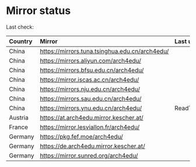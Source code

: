 <script src="./time.js"></script>
# Mirror status
Last check: <script type="text/javascript">localize(1682392730.1221018);</script>

|Country|Mirror|Last update|
|:------|:-----|:----------|
|China|https://mirrors.tuna.tsinghua.edu.cn/arch4edu/|<script type="text/javascript">localize(1682361079);</script>|
|China|https://mirrors.aliyun.com/arch4edu/|<script type="text/javascript">localize(1682361079);</script>|
|China|https://mirrors.bfsu.edu.cn/arch4edu/|<script type="text/javascript">localize(1682361079);</script>|
|China|https://mirror.iscas.ac.cn/arch4edu/|<script type="text/javascript">localize(1682361079);</script>|
|China|https://mirrors.nju.edu.cn/arch4edu/|<script type="text/javascript">localize(1682317996);</script>|
|China|https://mirrors.sau.edu.cn/arch4edu/|<script type="text/javascript">localize(1673850842);</script>|
|China|https://mirrors.ynu.edu.cn/arch4edu/|ReadTimeout|
|Austria|https://at.arch4edu.mirror.kescher.at/|<script type="text/javascript">localize(1682361079);</script>|
|France|https://mirror.lesviallon.fr/arch4edu/|<script type="text/javascript">localize(1682361079);</script>|
|Germany|https://pkg.fef.moe/arch4edu/|<script type="text/javascript">localize(1682361079);</script>|
|Germany|https://de.arch4edu.mirror.kescher.at/|<script type="text/javascript">localize(1682361079);</script>|
|Germany|https://mirror.sunred.org/arch4edu/|<script type="text/javascript">localize(1682361079);</script>|

<script src="./tablefilter/tablefilter.js"></script>
<script src="./table.js"></script>